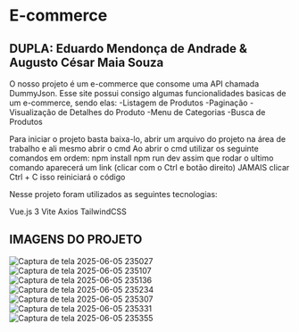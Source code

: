 # E-commerce

## DUPLA: Eduardo Mendonça de Andrade & Augusto César Maia Souza

O nosso projeto é um e-commerce que consome uma API chamada DummyJson. Esse site possui consigo algumas funcionalidades basicas de um e-commerce, sendo elas:
 -Listagem de Produtos 
 -Paginação
 -Visualização de Detalhes do Produto
 -Menu de Categorias 
 -Busca de Produtos

Para iniciar o projeto basta baixa-lo, abrir um arquivo do projeto na área de trabalho e ali mesmo abrir o cmd
Ao abrir o cmd utilizar os seguinte comandos em ordem:
npm install
npm run dev
assim que rodar o ultimo comando aparecerá um link (clicar com o Ctrl e botão direito) JAMAIS clicar Ctrl + C isso reiniciará o código

Nesse projeto foram utilizados as seguintes tecnologias:

Vue.js 3
Vite 
Axios 
TailwindCSS

## IMAGENS DO PROJETO

![Captura de tela 2025-06-05 235027](https://github.com/user-attachments/assets/0371852e-e089-4ac7-927e-0d2f06685b50)
![Captura de tela 2025-06-05 235107](https://github.com/user-attachments/assets/ad32ec1b-47b7-488a-a3a1-8bc1b6de4b0f)
![Captura de tela 2025-06-05 235136](https://github.com/user-attachments/assets/6b2cdcbc-7fe6-4c6c-a2c1-52554b2eaf26)
![Captura de tela 2025-06-05 235234](https://github.com/user-attachments/assets/84c5f97d-27bf-4afd-8a7a-a857c33297a7)
![Captura de tela 2025-06-05 235307](https://github.com/user-attachments/assets/c0f98ab3-9396-4984-a30a-e41d0457b0b7)
![Captura de tela 2025-06-05 235331](https://github.com/user-attachments/assets/e7753df6-3309-4ab1-92f9-6f92999dfe6a)
![Captura de tela 2025-06-05 235355](https://github.com/user-attachments/assets/01e68ab8-3a63-45e2-b580-28d3dd8f733e)

